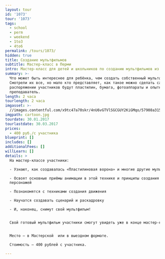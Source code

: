 ```yaml
---
layout: tour
id: '1073'
tour: '1073'
tags:
  - school
  - perm
  - weekend
  - 1to3
  - 4to6
permalink: /tours/1073/
hidden: true
title: Создание мультфильмов
subtitle: Мастер-класс в Перми
intro: Мастер-класс для детей и школьников по созданию мультфильмов из пластилина.
summary: >-
  Что может быть интереснее для ребёнка, чем создать собственный мультфильм?
  Смотрели их все, но мало кто представляет, как такое можно сделать самому. В
  распоряжении участников будут пластилин, бумага, фотоаппараты и опытный
  преподаватель.
length: 2 часа
tourlength: 2 часа
imgasset: >-
  //images.contentful.com/x9tc47a70skr/4nU6vGTVlSGCGUY2KiGMqo/57908a315beeedc14cd699a81dc53702/cartoon.jpg
imgpath: cartoon.jpg
tourdate: 30.01.2017
tourlastdate: 30.03.2017
prices:
  - 400 руб./с участника
blueprint: []
includes: []
additionalFees: []
willLearn: []
details: >
  На мастер-классе участники:

  - Узнают, как создавалась «Пластилиновая ворона» и многие другие мультфильмы

  - Освоят основные приёмы анимации в этой технике и принципы создания
  персонажей

  - Познакомятся с техниками создания движения

  - Научатся создавать сценарий и раскадровку 

  - И, наконец, снимут свой мультфильм!


  Свой готовый мультфильм участники смогут увидеть уже в конце мастер-класса.


  Место – в Мастерской  или в выездном формате. 

  Стоимость – 400 рублей с участника.

---
```


